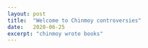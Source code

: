 ```yaml
---
layout: post
title:  "Welcome to Chinmoy controversies"
date:   2020-06-25
excerpt: "chinmoy wrote books"
---
```

